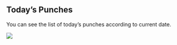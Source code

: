 ## Today’s Punches

You can see the list of today’s punches according to current date.

![](http://docs.risersoft.com/hrmnirvana/ImagesExt/image8_76.jpg)
